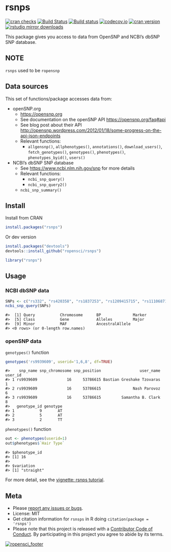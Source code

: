 
<!-- README.md is generated from README.Rmd. Please edit that file -->

# rsnps

[![cran
checks](https://cranchecks.info/badges/worst/rsnps)](https://cranchecks.info/pkgs/rsnps)
[![Build
Status](https://api.travis-ci.org/ropensci/rsnps.png)](https://travis-ci.org/ropensci/rsnps)
[![Build
status](https://ci.appveyor.com/api/projects/status/d2lv98726u6t9ut5/branch/master)](https://ci.appveyor.com/project/sckott/rsnps/branch/master)
[![codecov.io](https://codecov.io/github/ropensci/rsnps/coverage.svg?branch=master)](https://codecov.io/github/ropensci/rsnps?branch=master)
[![cran
version](http://www.r-pkg.org/badges/version/rsnps)](https://cran.r-project.org/package=rsnps)
[![rstudio mirror
downloads](http://cranlogs.r-pkg.org/badges/rsnps?color=E664A4)](https://github.com/metacran/cranlogs.app)

This package gives you access to data from OpenSNP and NCBI’s dbSNP SNP
database.

## NOTE

`rsnps` used to be `ropensnp`

## Data sources

This set of functions/package accesses data from:

  - openSNP.org
      - <https://opensnp.org>
      - See documentation on the openSNP API
        <https://opensnp.org/faq#api>
      - See blog post about their API
        <http://opensnp.wordpress.com/2012/01/18/some-progress-on-the-api-json-endpoints>
      - Relevant functions:
          - `allgensnp()`, `allphenotypes()`, `annotations()`,
            `download_users()`, `fetch_genotypes()`, `genotypes()`,
            `phenotypes()`, `phenotypes_byid()`, `users()`
  - NCBI’s dbSNP SNP database
      - See <https://www.ncbi.nlm.nih.gov/snp> for more details
      - Relevant functions:
          - `ncbi_snp_query()`
          - `ncbi_snp_query2()`
      - `ncbi_snp_summary()`

## Install

Install from CRAN

``` r
install.packages("rsnps")
```

Or dev version

``` r
install.packages("devtools")
devtools::install_github("ropensci/rsnps")
```

``` r
library("rsnps")
```

## Usage

### NCBI dbSNP data

``` r
SNPs <- c("rs332", "rs420358", "rs1837253", "rs1209415715", "rs111068718")
ncbi_snp_query(SNPs)
```

    #>  [1] Query           Chromosome      BP              Marker         
    #>  [5] Class           Gene            Alleles         Major          
    #>  [9] Minor           MAF             AncestralAllele
    #> <0 rows> (or 0-length row.names)

### openSNP data

`genotypes()`
    function

``` r
genotypes('rs9939609', userid='1,6,8', df=TRUE)
```

    #>    snp_name snp_chromosome snp_position                 user_name user_id
    #> 1 rs9939609             16     53786615 Bastian Greshake Tzovaras       1
    #> 2 rs9939609             16     53786615              Nash Parovoz       6
    #> 3 rs9939609             16     53786615         Samantha B. Clark       8
    #>   genotype_id genotype
    #> 1           9       AT
    #> 2           5       AT
    #> 3           2       TT

`phenotypes()` function

``` r
out <- phenotypes(userid=1)
out$phenotypes$`Hair Type`
```

    #> $phenotype_id
    #> [1] 16
    #> 
    #> $variation
    #> [1] "straight"

For more detail, see the [vignette: rsnps
tutorial](https://github.com/ropensci/rsnps/blob/master/inst/vign/rsnps_vignette.md).

## Meta

  - Please [report any issues or
    bugs](https://github.com/ropensci/rsnps/issues).
  - License: MIT
  - Get citation information for `rsnsps` in R doing `citation(package =
    'rsnps')`
  - Please note that this project is released with a [Contributor Code
    of
    Conduct](https://github.com/ropensci/rsnps/blob/dev/CODE_OF_CONDUCT.md).
    By participating in this project you agree to abide by its
terms.

[![ropensci\_footer](https://ropensci.org/public_images/github_footer.png)](https://ropensci.org)
